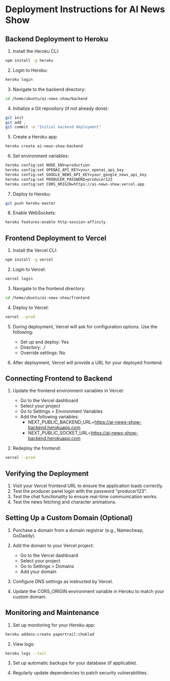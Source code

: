 # Deployment Instructions for AI News Show

## Backend Deployment to Heroku

1. Install the Heroku CLI:
```bash
npm install -g heroku
```

2. Login to Heroku:
```bash
heroku login
```

3. Navigate to the backend directory:
```bash
cd /home/ubuntu/ai-news-show/backend
```

4. Initialize a Git repository (if not already done):
```bash
git init
git add .
git commit -m "Initial backend deployment"
```

5. Create a Heroku app:
```bash
heroku create ai-news-show-backend
```

6. Set environment variables:
```bash
heroku config:set NODE_ENV=production
heroku config:set OPENAI_API_KEY=your_openai_api_key
heroku config:set GOOGLE_NEWS_API_KEY=your_google_news_api_key
heroku config:set PRODUCER_PASSWORD=producer123
heroku config:set CORS_ORIGIN=https://ai-news-show.vercel.app
```

7. Deploy to Heroku:
```bash
git push heroku master
```

8. Enable WebSockets:
```bash
heroku features:enable http-session-affinity
```

## Frontend Deployment to Vercel

1. Install the Vercel CLI:
```bash
npm install -g vercel
```

2. Login to Vercel:
```bash
vercel login
```

3. Navigate to the frontend directory:
```bash
cd /home/ubuntu/ai-news-show/frontend
```

4. Deploy to Vercel:
```bash
vercel --prod
```

5. During deployment, Vercel will ask for configuration options. Use the following:
   - Set up and deploy: Yes
   - Directory: ./
   - Override settings: No

6. After deployment, Vercel will provide a URL for your deployed frontend.

## Connecting Frontend to Backend

1. Update the frontend environment variables in Vercel:
   - Go to the Vercel dashboard
   - Select your project
   - Go to Settings > Environment Variables
   - Add the following variables:
     - NEXT_PUBLIC_BACKEND_URL=https://ai-news-show-backend.herokuapp.com
     - NEXT_PUBLIC_SOCKET_URL=https://ai-news-show-backend.herokuapp.com

2. Redeploy the frontend:
```bash
vercel --prod
```

## Verifying the Deployment

1. Visit your Vercel frontend URL to ensure the application loads correctly.
2. Test the producer panel login with the password "producer123".
3. Test the chat functionality to ensure real-time communication works.
4. Test the news fetching and character animations.

## Setting Up a Custom Domain (Optional)

1. Purchase a domain from a domain registrar (e.g., Namecheap, GoDaddy).
2. Add the domain to your Vercel project:
   - Go to the Vercel dashboard
   - Select your project
   - Go to Settings > Domains
   - Add your domain

3. Configure DNS settings as instructed by Vercel.
4. Update the CORS_ORIGIN environment variable in Heroku to match your custom domain.

## Monitoring and Maintenance

1. Set up monitoring for your Heroku app:
```bash
heroku addons:create papertrail:choklad
```

2. View logs:
```bash
heroku logs --tail
```

3. Set up automatic backups for your database (if applicable).

4. Regularly update dependencies to patch security vulnerabilities.
